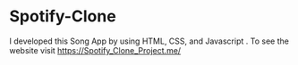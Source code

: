 # Spotify-Clone
I developed this Song App by using HTML, CSS, and Javascript . To see the website visit https://Spotify_Clone_Project.me/
